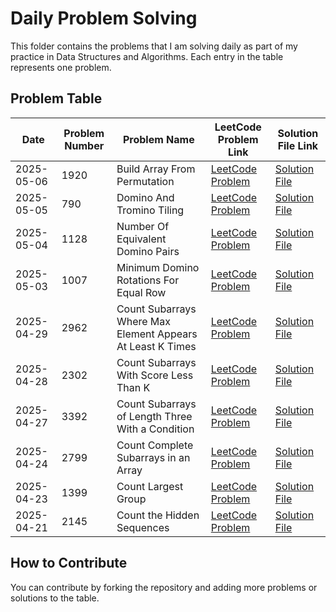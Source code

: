 # Daily Problem Solving

This folder contains the problems that I am solving daily as part of my practice in Data Structures and Algorithms. Each entry in the table represents one problem.

## Problem Table

| Date       | Problem Number | Problem Name                   | LeetCode Problem Link                                           | Solution File Link                                          |
|------------|----------------|--------------------------------|-----------------------------------------------------------------|------------------------------------------------------------|
| 2025-05-06 | 1920 | Build Array From Permutation | [LeetCode Problem](https://leetcode.com/problems/build-array-from-permutation/description/?envType=daily-question&envId=2025-05-06) | [Solution File](./2025-05-06_1920_Build_Array_From_Permutation.md) |
| 2025-05-05 | 790 | Domino And Tromino Tiling | [LeetCode Problem](https://leetcode.com/problems/domino-and-tromino-tiling/description/?envType=daily-question&envId=2025-05-05) | [Solution File](./2025-05-05_790_Domino_And_Tromino_Tiling.md) |
| 2025-05-04 | 1128 | Number Of Equivalent Domino Pairs | [LeetCode Problem](https://leetcode.com/problems/number-of-equivalent-domino-pairs/description/?envType=daily-question&envId=2025-05-04) | [Solution File](./2025-05-04_1128_Number_Of_Equivalent_Domino_Pairs.md) |
| 2025-05-03 | 1007 | Minimum Domino Rotations For Equal Row | [LeetCode Problem](https://leetcode.com/problems/minimum-domino-rotations-for-equal-row/description/?envType=daily-question&envId=2025-05-03) | [Solution File](./2025-05-03_1007_Minimum_Domino_Rotations_For_Equal_Row.md) |
| 2025-04-29 | 2962 | Count Subarrays Where Max Element Appears At Least K Times | [LeetCode Problem](https://leetcode.com/problems/count-subarrays-where-max-element-appears-at-least-k-times/?envType=daily-question&envId=2025-04-29) | [Solution File](./2025-04-29_2962_Count_Subarrays_Where_Max_Element_Appears_At_Least_K_Times.md) |
| 2025-04-28 | 2302 | Count Subarrays With Score Less Than K | [LeetCode Problem](https://leetcode.com/problems/count-subarrays-with-score-less-than-k/description/?envType=daily-question&envId=2025-04-28) | [Solution File](./2025-04-28_2302_Count_Subarrays_With_Score_Less_Than_K.md) |
| 2025-04-27 | 3392           | Count Subarrays of Length Three With a Condition    | [LeetCode Problem](https://leetcode.com/problems/count-subarrays-of-length-three-with-a-condition/description/) | [Solution File](./2025-04-27_1399_Count_Subarrays_of_Length_Three_With_a_Condition.md) |
| 2025-04-24 | 2799           | Count Complete Subarrays in an Array    | [LeetCode Problem](https://leetcode.com/problems/count-complete-subarrays-in-an-array/description/) | [Solution File](./2025-04-24_2799_Count_Complete_SubArrays_in_an_Array.md) |
| 2025-04-23 | 1399           | Count Largest Group    | [LeetCode Problem](https://leetcode.com/problems/count-largest-group/description/) | [Solution File](./2025-04-23_3392_Count_Largest_Group.md) |
| 2025-04-21 | 2145           | Count the Hidden Sequences     | [LeetCode Problem](https://leetcode.com/problems/count-the-hidden-sequences/description/) | [Solution File](./2025-04-21_2145_Count_the_Hidden_Sequences.md) |


## How to Contribute

You can contribute by forking the repository and adding more problems or solutions to the table.





